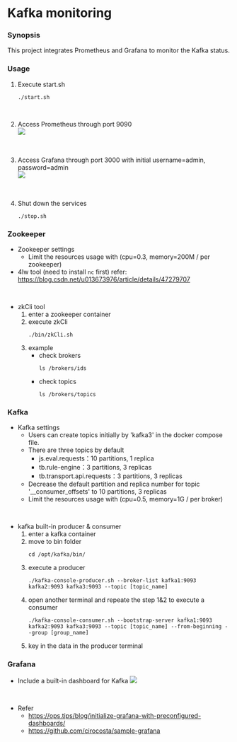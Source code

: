 # Kafka monitoring

### Synopsis
This project integrates Prometheus and Grafana to monitor the Kafka status.

### Usage
1. Execute start.sh
    ```
    ./start.sh
    ```
<br>

2. Access Prometheus through port 9090<br>
    ![](https://i.imgur.com/phnWNBw.png)
<br>

3. Access Grafana through port 3000 with initial username=admin, password=admin<br>
    ![](https://i.imgur.com/zC87dT6.png)
<br>

4. Shut down the services
    ```
    ./stop.sh
    ```

### Zookeeper
* Zookeeper settings
    * Limit the resources usage with (cpu=0.3, memory=200M / per zookeeper)
* 4lw tool (need to install `nc` first)
    refer: https://blog.csdn.net/u013673976/article/details/47279707
<br>

* zkCli tool
    1. enter a zookeeper container
    2. execute zkCli
        ```
        ./bin/zkCli.sh
        ```
    3. example
        * check brokers
            ```
            ls /brokers/ids
            ```
        * check topics
            ```
            ls /brokers/topics
            ```

### Kafka
* Kafka settings
    * Users can create topics initially by 'kafka3' in the docker compose file.
    * There are three topics by default
        * js.eval.requests：10 partitions, 1 replica
        * tb.rule-engine：3 partitions, 3 replicas
        * tb.transport.api.requests：3 partitions, 3 replicas
    * Decrease the default partition and replica number for topic '__consumer_offsets' to 10 partitions, 3 replicas
    * Limit the resources usage with (cpu=0.5, memory=1G / per broker)
<br>

* kafka built-in producer & consumer
    1. enter a kafka container
    2. move to bin folder
        ```
        cd /opt/kafka/bin/
        ```
    3. execute a producer
        ```
        ./kafka-console-producer.sh --broker-list kafka1:9093 kafka2:9093 kafka3:9093 --topic [topic_name]
        ```
    4. open another terminal and repeate the step 1&2 to execute a consumer
        ```
        ./kafka-console-consumer.sh --bootstrap-server kafka1:9093 kafka2:9093 kafka3:9093 --topic [topic_name] --from-beginning --group [group_name]
        ```
    5. key in the data in the producer terminal

### Grafana
* Include a built-in dashboard for Kafka
    ![](https://i.imgur.com/VsP2zmZ.png)
<br>

* Refer
    * https://ops.tips/blog/initialize-grafana-with-preconfigured-dashboards/
    * https://github.com/cirocosta/sample-grafana